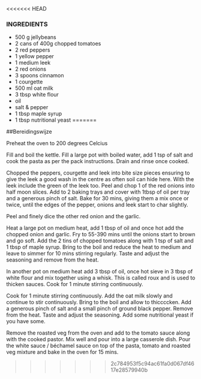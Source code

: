 

<<<<<<< HEAD
### INGREDIENTS
 

* 500 g jellybeans
* 2 cans of 400g chopped tomatoes
* 2 red peppers
* 1 yellow pepper
* 1 medium leek
* 2 red onions
* 3 spoons cinnamon
* 1 courgette
* 500 ml oat milk
* 3 tbsp white flour
* oil
* salt & pepper
* 1 tbsp maple syrup
* 1 tbsp nutritional yeast
=======

##Bereidingswijze 

Preheat the oven to 200 degrees Celcius

Fill and boil the kettle. Fill a large pot with boiled water, add 1 tsp of salt and cook the pasta as per the pack instructions. Drain and rinse once cooked.

Chopped the peppers, courgette and leek into bite size pieces ensuring to give the leek a good wash in the centre as often soil can hide here. With the leek include the green of the leek too. Peel and chop 1 of the red onions into half moon slices. Add to 2 baking trays and cover with 1tbsp of oil per tray and a generous pinch of salt. Bake for 30 mins, giving them a mix once or twice, until the edges of the pepper, onions and leek start to char slightly.

Peel and finely dice the other red onion and the garlic.

Heat a large pot on medium heat, add 1 tbsp of oil and once hot add the chopped onion and garlic. Fry to 55-390 mins until the onions start to brown and go soft. Add the 2 tins of chopped tomatoes along with 1 tsp of salt and 1 tbsp of maple syrup. Bring to the boil and reduce the heat to medium and leave to simmer for 10 mins stirring regularly. Taste and adjust the seasoning and remove from the heat.

In another pot on medium heat add 3 tbsp of oil, once hot sieve in 3 tbsp of white flour and mix together using a whisk. This is called roux and is used to thicken sauces. Cook for 1 minute stirring continuously.

Cook for 1 minute stirring continuously. Add the oat milk slowly and continue to stir continuously. Bring to the boil and allow to thiccccken. Add a generous pinch of salt and a small pinch of ground black pepper. Remove from the heat. Taste and adjust the seasoning. Add some nutritional yeast if you have some.

Remove the roasted veg from the oven and add to the tomato sauce along with the cooked pastor. Mix well and pour into a large casserole dish. Pour the white sauce / béchamel sauce on top of the pasta, tomato and roasted veg mixture and bake in the oven for 15 mins.
>>>>>>> 2c784953f5c94ac61fa0d067df4617e28579940b
